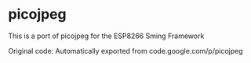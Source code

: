 # picojpeg

This is a port of picojpeg for the ESP8266 Sming Framework

Original code:
Automatically exported from code.google.com/p/picojpeg
